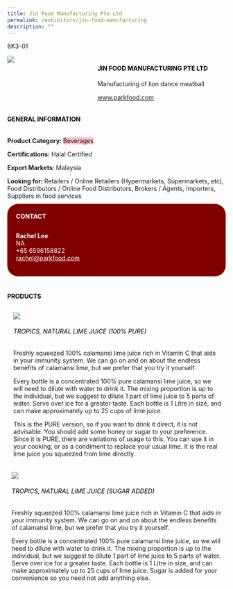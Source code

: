 ```yaml
---
title: Jin Food Manufacturing Pte Ltd
permalink: /exhibitors/jin-food-manufacturing
description: ""
---
```

<head>
	<div class="flex-paragraph">
		<!--hi there! this is a comment and will provide you with instructional guides-->
		<!--insert booth number here!-->
		<p style="text-transform: uppercase">6k3-01</p></div>
			<div class="flex-container" style="display: flex; flex-wrap: wrap;">
				<!--insert DOWNLOAD link of company logo between the " marks!-->
			<div class="card sgds" style="flex: 1 1 40%; display: block;"><img src="https://drive.google.com/uc?id=1AZE9NJpaBejOYe3I-0Al8UNttm0XbUNr&export=download"></div>
	<div class="card-sgds" style="flex: 1 1 58%; display: block; margin-left: 3px">
		<h4 style="text-transform: uppercase; color: black;"><!--insert the exhibitor's name between the <b> tags here--><b>Jin Food Manufacturing Pte Ltd</b></h4><!--insert the exhibitor's description between the <p> tags here-->
		<p>Manufacturing of lion dance meatball</p>
		<!--insert the exhibitor's website link, making sure there is "https:// www." present please. make sure the entire https link goes in between the " marks-->
		<p><a href="www.parkfood.com" target="_blank"><!--insert the www website link here (no need for https)-->www.parkfood.com</a></p>
	</div>
</div>
</head>

<body>
	<h4 style="text-transform: uppercase; color: black;"><b>General Information</b></h4>
		<div class="flex-container" style="display: flex; flex-wrap: wrap;">
			<div class="card sgds" style="flex: 1 1 65%; display: block; align-self: stretch">
			<div class="flex-paragraph">
			<p><b>Product Category: </b><span style=" background-color: pink; border-radius: 10 px;"><!--insert the exhibitor's pdt cat between the <p> tags here-->Beverages</span></p> 
				<p><b>Certifications: </b><!--insert all the exhibitor's certifications between the </b> and </p> here--> Halal Certified</p>
			<p><b>Export Markets: </b><!--insert all the exhibitor's export markets between the </b> and </p> here-->Malaysia</p>
			<p style="margin-bottom: 10px;"><b>Looking for: </b><!--insert all the exhibitor's potential business partners between the </b> and </p> here-->Retailers / Online Retailers (Hypermarkets, Supermarkets, etc), Food Distributors / Online Food Distributors, Brokers / Agents, Importers, Suppliers in food services</p>
			</div>
		</div>
		<div class="card sgds" style="flex: 1 1 35%; padding: 10px; display: block; background-color: maroon; border-radius: 25px; align-self: center;">
		<h4 style="color: white; margin-top: 10px; margin-left: 10px;">CONTACT</h4>
		<div class="flex-paragraph">
			<!--replace with exhibitor's: -->
			<p style="padding: 10px; color: white;"><b><!-- POC name-->Rachel Lee</b><br><!-- designation-->NA<br><!--contact number-->+65 6596158822<br><!-- for linking purposes, insert their email after "mailto:"...--><a href="mailto:rachel@parkfood.com" style="color: white;"><!--...and also include the display email before </a> here-->rachel@parkfood.com</a></p>
		</div>
			</div>
		</div>
	<br>
		<h4 style="text-transform: uppercase; color: black;"><b>products</b></h4>
<div style="display: flex; flex-wrap: wrap;">
  <div class="card sgds" style="flex: 1 1 47%; margin: 10px; display: block;"><!--insert the exhibitor's DOWNLOAD image for product between the " marks here-->
	<div class="flex-image" style="display: block;"><img src="https://drive.google.com/uc?id=1Q8ywukW_D9bTlyJOMKdNXNd6I1M1Z23G&export=download"></div>
	<div class="flex-paragraph">
		<h6 style="text-transform: uppercase; color: black;"><!--insert product name before </h6> and product description after <p>-->Tropics, Natural Lime Juice (100% Pure)</h6>
		<p>Freshly squeezed 100% calamansi lime juice rich in Vitamin C that aids in your immunity system. We can go on and on about the endless benefits of calamansi lime, but we prefer that you try it yourself.

Every bottle is a concentrated 100% pure calamansi lime juice, so we will need to dilute with water to drink it. The mixing proportion is up to the individual, but we suggest to dilute 1 part of lime juice to 5 parts of water. Serve over ice for a greater taste. Each bottle is 1 Litre in size, and can make approximately up to 25 cups of lime juice.

This is the PURE version, so if you want to drink it direct, it is not advisable. You should add some honey or sugar to your preference. Since it is PURE, there are variations of usage to this. You can use it in your cooking, or as a condiment to replace your usual lime. It is the real lime juice you squeezed from lime directly.

</p></div>
	</div>
		<div class="card sgds" style="flex: 1 1 47%; margin: 10px; display: block;">
		<div class="flex-image" style="display: block;"><img src="https://drive.google.com/uc?id=1JzCFDkdFGIlmPxxeDZFMFCeY-mOym5Z4&export=download"></div>
	<div class="flex-paragraph">
		<h6 style="text-transform: uppercase; color: black;">  
Tropics, Natural Lime Juice (Sugar Added)</h6>
		<p>Freshly squeezed 100% calamansi lime juice rich in Vitamin C that aids in your immunity system. We can go on and on about the endless benefits of calamansi lime, but we prefer that you try it yourself. 

Every bottle is a concentrated 100% pure calamansi lime juice, so we will need to dilute with water to drink it. The mixing proportion is up to the individual, but we suggest to dilute 1 part of lime juice to 5 parts of water. Serve over ice for a greater taste. Each bottle is 1 Litre in size, and can make approximately up to 25 cups of lime juice. Sugar is added for your convenience so you need not add anything else.

</p></div>
	</div>
	</div>
</body>
